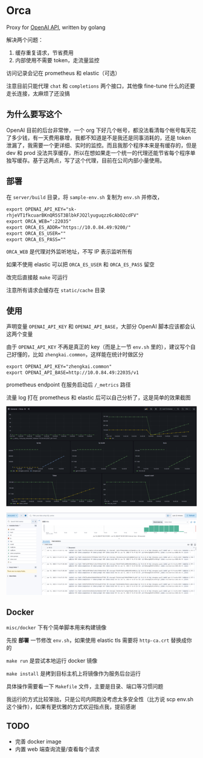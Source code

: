 Orca
======

Proxy for [OpenAI API](https://platform.openai.com/docs/api-reference), written by golang

解决两个问题：

1. 缓存重复请求，节省费用
2. 内部使用不需要 token，走流量监控

访问记录会记在 prometheus 和 elastic（可选）

注意目前只能代理 `chat` 和 `completions` 两个接口，其他像 fine-tune 什么的还要走长连接，太麻烦了还没搞

## 为什么要写这个

OpenAI 目前的后台非常惨，一个 org 下好几个帐号，都没法看清每个帐号每天花了多少钱，有一天费用暴增，我都不知道是不是我还是同事消耗的，还是 token 泄漏了，我需要一个更详细、实时的监控。而且我那个程序本来是有缓存的，但是 dev 和 prod 没法共享缓存，所以在想如果走一个统一的代理还能节省每个程序单独写缓存。基于这两点，写了这个代理，目前在公司内部小量使用。

## 部署

在 `server/build` 目录，将 `sample-env.sh` 复制为 `env.sh` 并修改，

```
export OPENAI_API_KEY="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"
export ORCA_WEB=":22035"
export ORCA_ES_ADDR="https://10.0.84.49:9200/"
export ORCA_ES_USER=""
export ORCA_ES_PASS=""
```

`ORCA_WEB` 是代理对外监听地址，不写 IP 表示监听所有

如果不使用 elastic 可以把 `ORCA_ES_USER` 和 `ORCA_ES_PASS` 留空

改完后直接敲 `make` 可运行

注意所有请求会缓存在 `static/cache` 目录

## 使用

声明变量 `OPENAI_API_KEY` 和 `OPENAI_API_BASE`，大部分 OpenAI 脚本应该都会认这两个变量

由于 `OPENAI_API_KEY` 不再是真正的 key（而是上一节 `env.sh` 里的），建议写个自己好懂的，比如 `zhengkai.common`，这样能在统计时做区分

```
export OPENAI_API_KEY="zhengkai.common"
export OPENAI_API_BASE=http://10.0.84.49:22035/v1
```

prometheus endpoint 在服务启动后 `/_metrics` 路径

流量 log 打在 prometheus 和 elastic 后可以自己分析了，这是简单的效果截图

![Grafana](misc/img/grafana.png)

![Kibana](misc/img/kibana.png)

## Docker

`misc/docker` 下有个简单脚本用来构建镜像

先按 **部署** 一节修改 `env.sh`，如果使用 elastic tls 需要将 `http-ca.crt` 替换成你的

`make run` 是尝试本地运行 docker 镜像

`make install` 是拷到目标主机上将镜像作为服务后台运行

具体操作需要看一下 `Makefile` 文件，主要是目录、端口等习惯问题

我运行的方式比较笨拙，只是公司内网跑没考虑太多安全性（比方说 scp env.sh 这个操作），如果有更优雅的方式欢迎指点我，提前感谢

## TODO

* 完善 docker image
* 内置 web 端查询流量/查看每个请求
